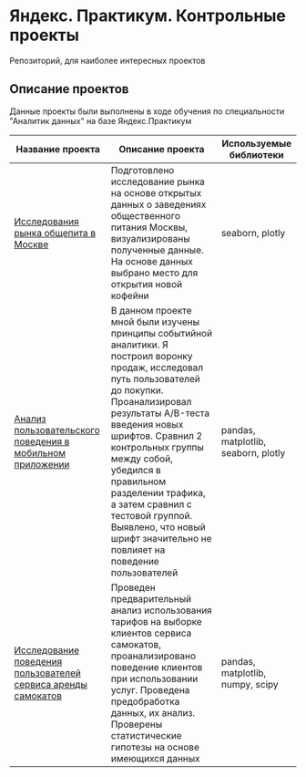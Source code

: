 # Яндекс. Практикум. Контрольные проекты
Репозиторий, для наиболее интересных проектов
## Описание проектов
Данные проекты были выполнены в ходе обучения по специальности "Аналитик данных" на базе Яндекс.Практикум

| Название проекта                          | Описание проекта                             | Используемые библиотеки |
| --- | --- | --- |
| [Исследования рынка общепита в Москве](https://github.com/trueOG24/yandex_projects/tree/main/Анализ%20рынка%20общественного%20питания) | Подготовлено исследование рынка на основе открытых данных о заведениях общественного питания Москвы, визуализированы полученные данные. На основе данных выбрано место для открытия новой кофейни | seaborn, plotly |
| [Анализ пользовательского поведения в мобильном приложении](https://github.com/trueOG24/yandex_projects/tree/main/Принятие%20решений%20в%20бизнесе) | В данном проекте мной были изучены принципы событийной аналитики. Я построил воронку продаж, исследовал путь пользователей до покупки. Проанализировал результаты A/B-теста введения новых шрифтов. Сравнил 2 контрольных группы между собой, убедился в правильном разделении трафика, а затем сравнил с тестовой группой. Выявлено, что новый шрифт значительно не повлияет на поведение пользователей | pandas, matplotlib, seaborn, plotly |
| [Исследование поведения пользователей сервиса аренды самокатов](https://github.com/trueOG24/yandex_projects/tree/main/Статистический%20анализ%20данных) | Проведен предварительный анализ использования тарифов на выборке клиентов сервиса самокатов, проанализировано поведение клиентов при использовании услуг. Проведена предобработка данных, их анализ. Проверены статистические гипотезы на основе имеющихся данных | pandas, matplotlib, numpy, scipy |


